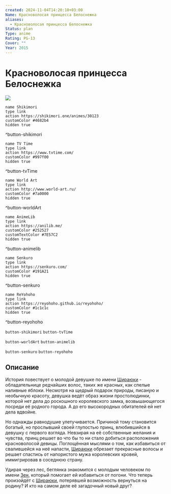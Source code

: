 ```yaml
---
created: 2024-11-04T14:20:10+03:00
Name: Красноволосая принцесса Белоснежка
aliases:
  - Красноволосая принцесса Белоснежка
Status: plan
Type: anime
Rating: PG-13
Cover: ""
Year: 2015
---
```


# Красноволосая принцесса Белоснежка

![](https://nyaa.shikimori.one/uploads/poster/animes/30123/a990b4dc9f5e5df495373ce789db461c.jpeg)

```button
name Shikimori
type link
action https://shikimori.one/animes/30123
customColor #4682b4
hidden true
```
^button-shikimori

```button
name TV Time
type link
action https://www.tvtime.com/
customColor #997f00
hidden true
```
^button-tvTime

```button
name World Art
type link
action http://www.world-art.ru/
customColor #7a0000
hidden true
```
^button-worldArt

```button
name AnimeLib
type link
action https://anilib.me/
customColor #252527
customTextColor #7E57C2
hidden true
```
^button-animelib

```button
name Senkuro
type link
action https://senkuro.com/
customColor #191A21
hidden true
```
^button-senkuro

```button
name ReYohoho
type link
action https://reyohoho.github.io/reyohoho/
customColor #1c1c1c
hidden true
```
^button-reyohoho

`button-shikimori` `button-tvTime`

`button-worldArt` `button-animelib`

`button-senkuro` `button-reyohoho`

## Описание

История повествует о молодой девушке по имени [Шираюки](https://shikimori.one/characters/18323-shirayuki) - обладательнице редчайших волос, таких же красных, как спелые наливные яблоки. Несмотря на щедрый подарок природы, писаную и необычную красоту, девушка ведёт образ жизни простолюдинки, которой нет дела до роскошного королевского замка, возвышающегося посреди её родного города. А до его высокородных обитателей ей нет дела вдвойне.

Но однажды равнодушие улетучивается. Причиной тому становится богатый, но прослывший своей глупостью принц, влюбившийся в девушку с первого взгляда. Невзирая на её собственные желания и чувства, принц решает во что бы то ни стало добиться расположения красноволосой девицы. Поглощённая мыслями о том, как избавиться от свалившейся на неё напасти, [Шираюки](https://shikimori.one/characters/18323-shirayuki) обрезает прекрасные волосы и решает спастись от напористого мужа королевских кровей, иммигрировав в соседнюю страну.

Удирая через лес, беглянка знакомится с молодым человеком по имени [Зен](https://shikimori.one/characters/18324-zen-wistalia), который помогает ей избавиться от погони. Что теперь произойдёт с [Шираюки](https://shikimori.one/characters/18323-shirayuki), потерявшей возможность вернуться на родину? И кто на самом деле её загадочный новый друг?
